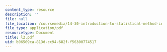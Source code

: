 ```yaml
---
content_type: resource
description: ''
file: null
file_location: /coursemedia/14-30-introduction-to-statistical-method-in-economics-spring-2006/b06509ca813dcc94682ff56300774517_l2.pdf
file_type: application/pdf
resourcetype: Document
title: l2.pdf
uid: b06509ca-813d-cc94-682f-f56300774517
---
```

